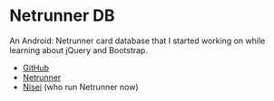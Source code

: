 # Netrunner DB
An Android: Netrunner card database that I started working on while learning about jQuery and Bootstrap.
- [GitHub](https://github.com/thrilliams/netrunner)
- [Netrunner](https://www.fantasyflightgames.com/en/products/android-netrunner-the-card-game)
- [Nisei](http://nisei.net) (who run Netrunner now)